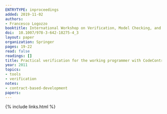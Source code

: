 ```yaml
---
ENTRYTYPE: inproceedings
added: 2019-11-02
authors:
- Francesco Logozzo
booktitle: International Workshop on Verification, Model Checking, and Abstract Interpretation
doi:  10.1007/978-3-642-18275-4_3
layout: paper
organization: Springer
pages: 19-22
read: false
readings: []
title: Practical verification for the working programmer with CodeContracts and abstract interpretation
year: 2011
topics:
- tools
- verification
notes:
- contract-based-development
papers:
---
```


{% include links.html %}
